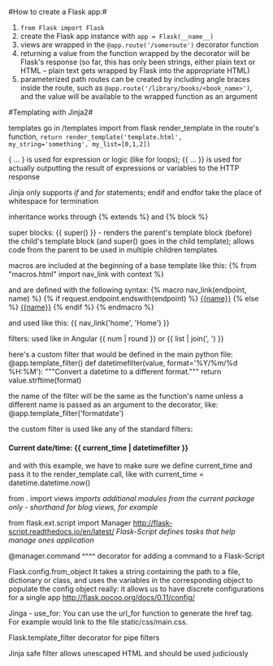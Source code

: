 #How to create a Flask app:#

1. `from Flask import Flask`
2. create the Flask app instance with `app = Flask(__name__)`
3. views are wrapped in the `@app.route('/someroute')` decorator function
4. returning a value from the function wrapped by the decorator will be Flask's response (so far, this has only been strings, either plain text or HTML – plain text gets wrapped by Flask into the appropriate HTML)
5. parameterized path routes can be created by including angle braces inside the route, such as `@app.route('/library/books/<book_name>')`, and the value will be available to the wrapped function as an argument

#Templating with Jinja2#

templates go in /templates
import from flask render_template
in the route's function, 
`return render_template('template.html', my_string='something', my_list=[0,1,2])`

{ ... } is used for expression or logic (like for loops); {{ ... }} is used for actually outputting the result of expressions or variables to the HTTP response

Jinja only supports *if* and *for* statements; endif and endfor take the place of whitespace for termination

inheritance works through {% extends %} and {% block %}

super blocks: {{ super() }} - renders the parent's template block (before) the child's template block (and super() goes in the child template); allows code from the parent to be used in multiple children templates

macros are included at the beginning of a base template like this:
{% from "macros.html" import nav_link with context %}

and are defined with the following syntax:
{% macro nav_link(endpoint, name) %}
{% if request.endpoint.endswith(endpoint) %}
    <a href="{{ url_for(endpoint) }}" class="active">{{name}}</a>
{% else %}
    <a href="{{ url_for(endpoint) }}">{{name}}</a>
{% endif %}
{% endmacro %}

and used like this:
{{ nav_link('home', 'Home') }}

filters:
used like in Angular
{{ num | round }} or {{ list | join(', ') }}

here's a custom filter that would be defined in the main python file:
@app.template_filter()
def datetimefilter(value, format='%Y/%m/%d %H:%M'):
    """Convert a datetime to a different format."""
    return value.strftime(format)
    
the name of the filter will be the same as the function's name unless a different name is passed as an argument to the decorator, like: @app.template_filter('formatdate')

the custom filter is used like any of the standard filters:
<h4>Current date/time: {{ current_time | datetimefilter }}</h4>

and with this example, we have to make sure we define current_time and pass it to the render_template call, like with
current_time = datetime.datetime.now()

from . import views
*imports additional modules from the current package only - shorthand for blog.views, for example*

from flask.ext.script import Manager
http://flask-script.readthedocs.io/en/latest/
*Flask-Script defines tasks that help manage ones application*

@manager.command
^^^^ decorator for adding a command to a Flask-Script

Flask.config.from_object
It takes a string containing the path to a file, dictionary or class, and uses the variables in the corresponding object to populate the config object
really: it allows us to have discrete configurations for a single app
http://flask.pocoo.org/docs/0.11/config/

Jinga - use_for:
You can use the url_for function to generate the href tag. For example <link rel="stylesheet" href="{{ url_for('static', filename='css/main.css') }}"> would link to the file static/css/main.css.

Flask.template_filter
decorator for pipe filters

Jinja safe filter allows unescaped HTML and should be used judiciously



